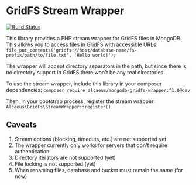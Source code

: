 # GridFS Stream Wrapper

[![Build Status](https://secure.travis-ci.org/alcaeus/mongodb-gridfs-wrapper.png?branch=master)](https://travis-ci.org/alcaeus/mongodb-gridfs-wrapper)

This library provides a PHP stream wrapper for GridFS files in MongoDB. This allows you to access files in GridFS with
accessible URLs:
```file_put_contents('gridfs://host/database-name/fs-prefix/path/to/file.txt', 'Hello world!');```

The wrapper will accept directory separators in the path, but since there is no directory support in GridFS there won't
be any real directories.

To use the stream wrapper, include this library in your composer dependencies:
```composer require alcaeus/mongodb-gridfs-wrapper:^1.0@dev```

Then, in your bootstrap process, register the stream wrapper:
```Alcaeus\GridFs\StreamWrapper::register()```

## Caveats

1. Stream options (blocking, timeouts, etc.) are not supported yet
2. The wrapper currently only works for servers that don't require authentication.
3. Directory iterators are not supported (yet)
4. File locking is not supported (yet)
5. When renaming files, database and bucket must remain the same (for now)
